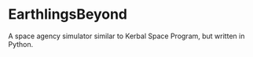 # EarthlingsBeyond
A space agency simulator similar to Kerbal Space Program, but written in Python.
